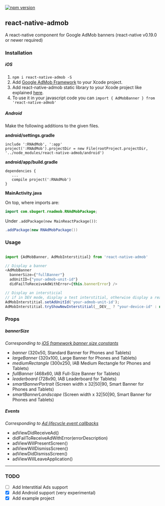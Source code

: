 [![npm version](https://badge.fury.io/js/react-native-admob.svg)](https://badge.fury.io/js/react-native-admob)
## react-native-admob

A react-native component for Google AdMob banners (react-native v0.19.0 or newer required)

### Installation

##### iOS

1. `npm i react-native-admob -S`
2. Add [Google AdMob Framework](https://developers.google.com/admob/ios/quick-start#manually_using_the_sdk_download) to your Xcode project.
3. Add react-native-admob static library to your Xcode project like explained [here](http://facebook.github.io/react-native/docs/linking-libraries-ios.html).
4. To use it in your javascript code you can `import { AdMobBanner } from 'react-native-admob'`
##### Android

Make the following additions to the given files.

**android/settings.gradle**
```
include ':RNAdMob', ':app'
project(':RNAdMob').projectDir = new File(rootProject.projectDir, '../node_modules/react-native-admob/android')
```

**android/app/build.gradle**
```
dependencies {
   ...
   compile project(':RNAdMob')
}
```

**MainActivity.java**

On top, where imports are:
```java
import com.sbugert.rnadmob.RNAdMobPackage;
```

Under `.addPackage(new MainReactPackage())`:
```java
.addPackage(new RNAdMobPackage())
```

### Usage

```javascript

import {AdMobBanner, AdMobInterstitial} from 'react-native-admob'

// Display a banner
<AdMobBanner
  bannerSize={"fullBanner"}
  adUnitID={"your-admob-unit-id"}
  didFailToReceiveAdWithError={this.bannerError} />

// Display an intersticial
// if in DEV mode, display a test interstitial, otherwise display a real ad
AdMobInterstitial.setAdUnitId('your-admob-unit-id');
AdMobInterstitial.tryShowNewInterstitial(__DEV__ ? "your-device-id" : null);
```

### Props
##### bannerSize
*Corresponding to [iOS framework banner size constants](https://developers.google.com/admob/ios/banner)*

* *banner* (320x50, Standard Banner for Phones and Tablets)
* *largeBanner* (320x100, Large Banner for Phones and Tablets)
* *mediumRectangle* (300x250, IAB Medium Rectangle for Phones and Tablets)
* *fullBanner* (468x60, IAB Full-Size Banner for Tablets)
* *leaderboard* (728x90, IAB Leaderboard for Tablets)
* *smartBannerPortrait* (Screen width x 32|50|90, Smart Banner for Phones and Tablets)
* *smartBannerLandscape* (Screen width x 32|50|90, Smart Banner for Phones and Tablets)

##### Events
*Corresponding to [Ad lifecycle event callbacks](https://developers.google.com/admob/ios/banner)*

* adViewDidReceiveAd()
* didFailToReceiveAdWithError(errorDescription)
* adViewWillPresentScreen()
* adViewWillDismissScreen()
* adViewDidDismissScreen()
* adViewWillLeaveApplication()


---

### TODO
- [ ] Add Interstitial Ads support
- [x] Add Android support (very experimental)
- [x] Add example project

